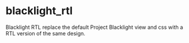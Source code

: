 blacklight_rtl
==============

Blacklight RTL replace the default Project Blacklight view and css with a RTL version of the same design.
